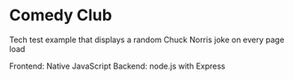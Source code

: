 # Comedy Club

Tech test example that displays a random Chuck Norris joke on every page load

Frontend: Native JavaScript
Backend: node.js with Express
